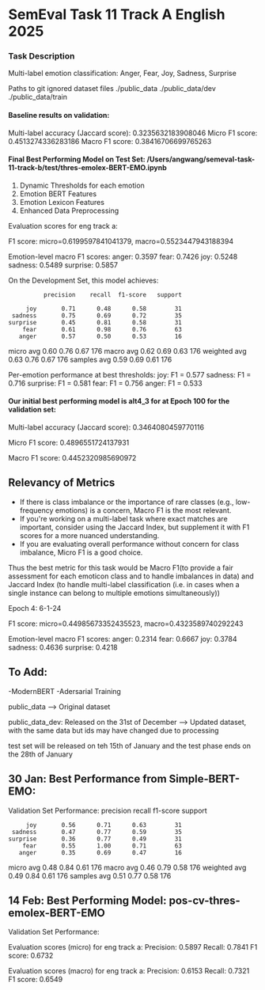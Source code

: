 # SemEval Task 11 Track A English 2025 

### Task Description
Multi-label emotion classification: Anger, Fear, Joy, Sadness, Surprise

Paths to git ignored dataset files
./public_data
./public_data/dev
./public_data/train

#### Baseline results on validation:

Multi-label accuracy (Jaccard score): 0.3235632183908046
Micro F1 score: 0.4513274336283186
Macro F1 score: 0.38416706699765263

#### Final Best Performing Model on Test Set: /Users/angwang/semeval-task-11-track-b/test/thres-emolex-BERT-EMO.ipynb
1. Dynamic Thresholds for each emotion
2. Emotion BERT Features
3. Emotion Lexicon Features
4. Enhanced Data Preprocessing

Evaluation scores for eng track a:

F1 score: micro=0.6199597841041379, macro=0.5523447943188394

Emotion-level macro F1 scores:
anger: 0.3597
fear: 0.7426
joy: 0.5248
sadness: 0.5489
surprise: 0.5857

On the Development Set, this model achieves:

              precision    recall  f1-score   support

         joy       0.71      0.48      0.58        31
     sadness       0.75      0.69      0.72        35
    surprise       0.45      0.81      0.58        31
        fear       0.61      0.98      0.76        63
       anger       0.57      0.50      0.53        16

   micro avg       0.60      0.76      0.67       176
   macro avg       0.62      0.69      0.63       176
weighted avg       0.63      0.76      0.67       176
 samples avg       0.59      0.69      0.61       176

Per-emotion performance at best thresholds:
joy: F1 = 0.577
sadness: F1 = 0.716
surprise: F1 = 0.581
fear: F1 = 0.756
anger: F1 = 0.533

#### Our initial best performing model is alt4_3 for at Epoch 100 for the validation set:

Multi-label accuracy (Jaccard score): 0.3464080459770116

Micro F1 score: 0.4896551724137931

Macro F1 score: 0.4452320985690972

## Relevancy of Metrics

- If there is class imbalance or the importance of rare classes (e.g., low-frequency emotions) is a concern, Macro F1 is the most relevant.
- If you're working on a multi-label task where exact matches are important, consider using the Jaccard Index, but supplement it with F1 scores for a more nuanced understanding.
- If you are evaluating overall performance without concern for class imbalance, Micro F1 is a good choice.

Thus the best metric for this task would be Macro F1(to provide a fair assessment for each emoticon class and to handle imbalances in data) and Jaccard Index (to handle multi-label classification (i.e. in cases when a single instance can belong to multiple emotions simultaneously))

Epoch 4: 6-1-24

F1 score: micro=0.44985673352435523, macro=0.4323589740292243

Emotion-level macro F1 scores:
anger: 0.2314
fear: 0.6667
joy: 0.3784
sadness: 0.4636
surprise: 0.4218

## To Add:
-ModernBERT
-Adersarial Training 

public_data
--> Original dataset

public_data_dev: Released on the 31st of December
--> Updated dataset, with the same data but ids may have changed due to processing

test set will be released on teh 15th of January and the test phase ends on the 28th of January 

## 30 Jan: Best Performance from Simple-BERT-EMO:
Validation Set Performance:
              precision    recall  f1-score   support

         joy       0.56      0.71      0.63        31
     sadness       0.47      0.77      0.59        35
    surprise       0.36      0.77      0.49        31
        fear       0.55      1.00      0.71        63
       anger       0.35      0.69      0.47        16

   micro avg       0.48      0.84      0.61       176
   macro avg       0.46      0.79      0.58       176
weighted avg       0.49      0.84      0.61       176
 samples avg       0.51      0.77      0.58       176

## 14 Feb: Best Performing Model: pos-cv-thres-emolex-BERT-EMO
Validation Set Performance:

Evaluation scores (micro) for eng track a:
Precision: 0.5897
Recall: 0.7841
F1 score: 0.6732

Evaluation scores (macro) for eng track a:
Precision: 0.6153
Recall: 0.7321
F1 score: 0.6549